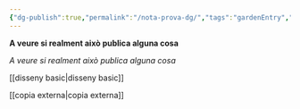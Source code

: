 ```yaml
---
{"dg-publish":true,"permalink":"/nota-prova-dg/","tags":"gardenEntry","dgHomeLink":true,"dgPassFrontmatter":false}
---
```







**A veure si realment això publica alguna cosa**



*A veure si realment això publica alguna cosa*


[[disseny basic|disseny basic]]


[[copia externa|copia externa]]
